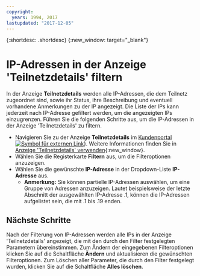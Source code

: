 ```yaml
---
copyright:
  years: 1994, 2017
lastupdated: "2017-12-05"
---
```

{:shortdesc: .shortdesc}
{:new_window: target="_blank"}

# IP-Adressen in der Anzeige 'Teilnetzdetails' filtern

In der Anzeige **Teilnetzdetails** werden alle IP-Adressen, die dem Teilnetz zugeordnet sind, sowie ihr Status, ihre Beschreibung und eventuell vorhandene Anmerkungen zu der IP angezeigt. Die Liste der IPs kann jederzeit nach IP-Adresse gefiltert werden, um die angezeigten IPs einzugrenzen. Führen Sie die folgenden Schritte aus, um die IP-Adressen in der Anzeige 'Teilnetzdetails' zu filtern.

* Navigieren Sie zu der Anzeige **Teilnetzdetails** im [Kundenportal ![Symbol für externen Link](../../icons/launch-glyph.svg "Symbol für externen Link")](https://control.softlayer.com/)}. Weitere Informationen finden Sie in [Anzeige 'Teilnetzdetails' verwenden](subnet-details.html){:new_window}.
* Wählen Sie die Registerkarte **Filtern** aus, um die Filteroptionen anzuzeigen.
* Wählen Sie die gewünschte **IP-Adresse** in der Dropdown-Liste **IP-Adresse** aus.
  * **Anmerkung:** Sie können partielle IP-Adressen auswählen, um eine Gruppe von Adressen anzuzeigen. Lautet beispielsweise der letzte Abschnitt der ausgewählten IP-Adresse .1, können die IP-Adressen aufgelistet sein, die mit .1 bis .19 enden.

## Nächste Schritte

Nach der Filterung von IP-Adressen werden alle IPs in der Anzeige 'Teilnetzdetails' angezeigt, die mit den durch den Filter festgelegten Parametern übereinstimmen. Zum Ändern der eingegebenen Filteroptionen klicken Sie auf die Schaltfläche **Ändern** und aktualisieren die gewünschten Filteroptionen. Zum Löschen aller Parameter, die durch den Filter festgelegt wurden, klicken Sie auf die Schaltfläche **Alles löschen**. 

